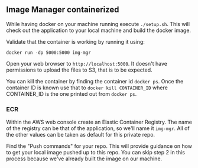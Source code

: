 ## Image Manager containerized

While having docker on your machine running execute `./setup.sh`. This will check out the application to your local machine and build the docker image.

Validate that the container is working by running it using:

```
docker run -dp 5000:5000 img-mgr
```

Open your web browser to `http://localhost:5000`. It doesn't have permissions to upload the files to S3, that is to be expected.

You can kill the container by finding the container id `docker ps`. Once the container ID is known use that to `docker kill CONTAINER_ID` where CONTAINER_ID is the one printed out from `docker ps`.

### ECR

Within the AWS web console create an Elastic Container Registry. The name of the registry can be that of the application, so we'll name it `img-mgr`. All of the other values can be taken as default for this private repo.

Find the "Push commands" for your repo. This will provide guidance on how to get your local image pushed up to this repo. You can skip step 2 in this process because we've already built the image on our machine.
